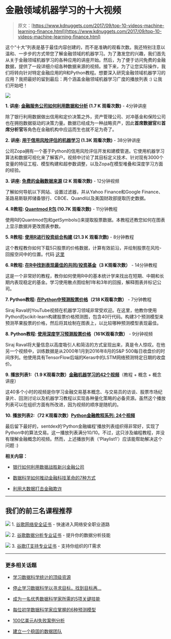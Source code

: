 # 金融领域机器学习的十大视频

> 原文：[https://www.kdnuggets.com/2017/09/top-10-videos-machine-learning-finance.html](https://www.kdnuggets.com/2017/09/top-10-videos-machine-learning-finance.html)

这个“十大”列表是基于最佳内容创建的，而不是准确的观看次数。我还特别注意以温和、一步步的方式带您了解金融领域的机器学习。为了激发您的兴趣，我们首先从关于金融领域机器学习的各种应用的讲座开始。然后，为了便于访问免费的金融数据，提供了一段详细介绍各种数据来源的视频。接下来，为了让您实际操作，我们将转向针对特定金融应用的R和Python教程。想要深入研究金融领域机器学习的应用？我把最好的留到最后：两个涵盖金融领域机器学习广度的播放列表 :) 让我们开始吧！

![](../Images/bca6f9715b8bea26e7306ae260d8a6a9.png)

**1\. 讲座: [金融服务公司如何利用数据和分析](https://www.youtube.com/watch?v=dw6mrXfhbpk) (1.7 K 观看次数)** - 4分钟讲座

除了银行利用数据做出信用和定价决策之外，资产管理公司、对冲基金和保险公司也在拥抱数据驱动的决策力量。数据已经成为一种战略资产，因此**首席数据官**和**首席分析官**等角色在金融机构中应运而生也就不足为奇了。

**2\. 讲座: [用于信用风险评估的机器学习](https://www.youtube.com/watch?v=KHGGlozsRtA) (1.3K 观看次数)** - 38分钟讲座

公司Zopa拥有一个基于Python的信用风险评估开发和建模管道。它使用机器学习算法和数据可视化来了解客户。视频中讨论了其目标定义技术、针对现有3000个变量的特征工程、模型构建和超参数调整，以及Zopa在模型堆叠和深度学习方面的经验。

**3\. 讲座: [免费的金融数据来源](https://www.youtube.com/watch?v=bgvtU5qearA) (2 K 观看次数)** - 12分钟视频

了解如何导航以下网站、设置过滤器，并从Yahoo Finance和Google Finance、圣路易斯联邦储备银行、CBOE、Quandl以及美国财政部提取历史数据。

**4\. R教程: [Quantmod R包](https://www.youtube.com/watch?v=xeflRR5RKFw) (10.7K 观看次数)** - 11分钟教程

使用R的Quantmod包和getSymbols()来提取股票数据。本教程还教您如何在图表上显示数据并更改图表参数。

**5\. R教程: [使用R进行投资组合构建](https://www.youtube.com/watch?v=O33dF532pRo) (21.3 K 观看次数)** - 8分钟教程

这个教程教你如何下载5只股票的价格数据，计算有效前沿，并绘制股票在风险-回报空间中的位置。代码 [这里](https://elliotnoma.wordpress.com/2013/01/22/construct-a-stock-portfolio-using-r/)

**6\. R教程: [在R中找到表现最佳的共同/投资基金](https://www.youtube.com/watch?v=quBEtWCc-9Q)（3 K观看次数）** - 14分钟教程

这是一个非常好的教程，教你如何使用R中的基本统计学来找出在短期、中期和长期内表现稳定的基金。学习使用散点图绘制1年和3年的回报，解释图表并标记公司。

**7\. Python教程: [在Python中预测股票价格](https://www.youtube.com/watch?v=SSu00IRRraY)（218 K观看次数）** - 7分钟教程

Siraj Raval的YouTube视频在机器学习领域非常受欢迎。在这里，他教你使用Python的scikit-learn构建股票价格预测图，包含40行代码。构建3个预测模型来预测苹果股票的价格，然后将其绘制在图表上，以比较哪种预测模型表现最佳。

**8\. Python教程: [使用深度学习预测股票价格](https://www.youtube.com/watch?v=ftMq5ps503w)（161K观看次数）** - 9分钟视频

Siraj Raval将大量信息以高度吸引人和简洁的方式呈现出来，真是令人惊叹。在他另一个视频中，训练数据是从2000年1月到2016年8月的S&P 500每日收盘价的时间序列。他使用具有TensorFlow后端的Keras中的LSTM网络预测特定日期的收盘价。

**9\. 播放列表1:（1.9 K观看次数）[金融机器学习的42个视频](https://www.youtube.com/playlist?list=PL9pLok0sgi3NGGTlV2CmljfGd1gmLc-1l)**（教程 + 概念 + 概念讲座）

这40多个小时的视频是你学习金融交易基本概念、与交易员的访谈、股票市场纪录片、回测讨论以及机器学习教程以实现各种量化策略的必备资源。虽然这个播放列表可以在组织方面有所改进，因为视频的顺序是随机的。

**10\. 播放列表2:（72 K观看次数）[Python金融教程系列: 24个视频](https://www.youtube.com/watch?v=2BrpKpWwT2A&list=PLQVvvaa0QuDcOdF96TBtRtuQksErCEBYZ)**

最后留下最好的，sentdex的‘Python金融编程’播放列表组织得非常好，实现了Python中的算法交易。这一播放列表满分10/10。不过，这只涉及编程教程，并没有理解金融概念的视频。然而，上述播放列表（‘Playlist1’）应该能帮助解决这个问题 :)

**相关内容：**

+   [银行如何利用数据战胜新兴金融公司](/2016/01/banks-beat-new-finance-boys-data.html)

+   [数据科学如何推动金融科技革命的7种方式](/2016/09/7-ways-how-data-science-fuels-fintech-revolution.html)

+   [利用大数据打击金融欺诈](/2016/03/combat-financial-fraud-using-big-data.html)

* * *

## 我们的前三名课程推荐

![](../Images/0244c01ba9267c002ef39d4907e0b8fb.png) 1\. [谷歌网络安全证书](https://www.kdnuggets.com/google-cybersecurity) - 快速进入网络安全职业道路

![](../Images/e225c49c3c91745821c8c0368bf04711.png) 2\. [谷歌数据分析专业证书](https://www.kdnuggets.com/google-data-analytics) - 提升你的数据分析技能

![](../Images/0244c01ba9267c002ef39d4907e0b8fb.png) 3\. [谷歌IT支持专业证书](https://www.kdnuggets.com/google-itsupport) - 支持你组织的IT需求

* * *

### 更多相关话题

+   [学习数据科学统计的顶级资源](https://www.kdnuggets.com/2021/12/springboard-top-resources-learn-data-science-statistics.html)

+   [停止学习数据科学以寻求目标，找到目标再…](https://www.kdnuggets.com/2021/12/stop-learning-data-science-find-purpose.html)

+   [成为一名优秀数据科学家所需的5项关键技能](https://www.kdnuggets.com/2021/12/5-key-skills-needed-become-great-data-scientist.html)

+   [每位初学数据科学家应掌握的6种预测模型](https://www.kdnuggets.com/2021/12/6-predictive-models-every-beginner-data-scientist-master.html)

+   [100亿美元AI失败案例分析](https://www.kdnuggets.com/2021/12/9b-ai-failure-examined.html)

+   [建立一个稳固的数据团队](https://www.kdnuggets.com/2021/12/build-solid-data-team.html)

